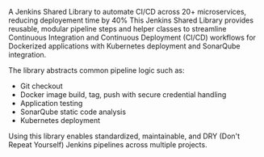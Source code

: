A Jenkins Shared Library to automate CI/CD across 20+ microservices, reducing deployement time by 40%
This Jenkins Shared Library provides reusable, modular pipeline steps and helper classes to streamline Continuous Integration and Continuous Deployment (CI/CD) workflows for Dockerized applications with Kubernetes deployment and SonarQube integration.

The library abstracts common pipeline logic such as:

- Git checkout
- Docker image build, tag, push with secure credential handling
- Application testing
- SonarQube static code analysis
- Kubernetes deployment

Using this library enables standardized, maintainable, and DRY (Don't Repeat Yourself) Jenkins pipelines across multiple projects.
